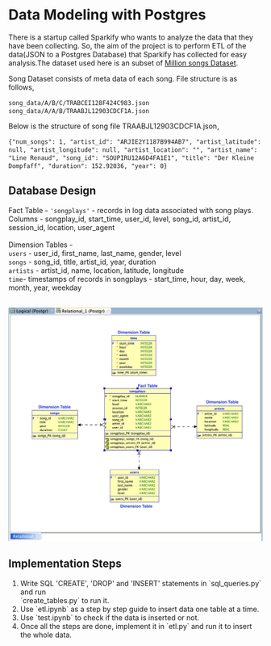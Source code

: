 # Data Modeling with Postgres

There is a startup called Sparkify who wants to analyze the data that they have been collecting. So, the aim of the project is to perform ETL of the data(JSON to a Postgres Database) that Sparkify has collected for easy analysis.The dataset used here is an subset of [Million songs Dataset](http://millionsongdataset.com/).<br>

Song Dataset consists of meta data of each song. File structure is as follows,<br>

```
song_data/A/B/C/TRABCEI128F424C983.json
song_data/A/A/B/TRAABJL12903CDCF1A.json
```
Below is the structure of song file TRAABJL12903CDCF1A.json,

```
{"num_songs": 1, "artist_id": "ARJIE2Y1187B994AB7", "artist_latitude": null, "artist_longitude": null, "artist_location": "", "artist_name": "Line Renaud", "song_id": "SOUPIRU12A6D4FA1E1", "title": "Der Kleine Dompfaff", "duration": 152.92036, "year": 0}
```


## Database Design

Fact Table - `'songplays'` - records in log data associated with song plays. <br>
Columns - songplay_id, start_time, user_id, level, song_id, artist_id, session_id, location, user_agent
<br><br>
Dimension Tables -
<br>
`users` - user_id, first_name, last_name, gender, level
<br>
`songs` - song_id, title, artist_id, year, duration
<br>
`artists` - artist_id, name, location, latitude, longitude
<br>
`time`- timestamps of records in songplays - start_time, hour, day, week, month, year, weekday
<br><br>

![alt txt](Db%20Design.jpg)

## Implementation Steps

<ol>
<li>Write SQL 'CREATE', 'DROP' and 'INSERT' statements in `sql_queries.py` and run <br>`create_tables.py` to run it.</li>
<li>Use `etl.ipynb` as a step by step guide to insert data one table at a time.</li>
<li>Use `test.ipynb` to check if the data is inserted or not.</li>
<li>Once all the steps are done, implement it in `etl.py` and run it to insert the whole data.</li>
</ol>

